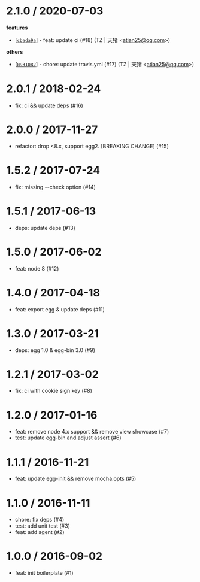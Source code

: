 
2.1.0 / 2020-07-03
==================

**features**
  * [[`cbada9a`](http://github.com/eggjs/egg-boilerplate-framework/commit/cbada9aa9ed69b230f6b6677a567f686246714a5)] - feat: update ci (#18) (TZ | 天猪 <<atian25@qq.com>>)

**others**
  * [[`0931082`](http://github.com/eggjs/egg-boilerplate-framework/commit/0931082ef0ac80f37432313c36ab915be3250423)] - chore: update travis.yml (#17) (TZ | 天猪 <<atian25@qq.com>>)

2.0.1 / 2018-02-24
==================

  * fix: ci && update deps (#16)

2.0.0 / 2017-11-27
==================

  * refactor: drop <8.x, support egg2. [BREAKING CHANGE] (#15)

1.5.2 / 2017-07-24
==================

  * fix: missing --check option (#14)

1.5.1 / 2017-06-13
==================

  * deps: update deps (#13)

1.5.0 / 2017-06-02
==================

  * feat: node 8 (#12)

1.4.0 / 2017-04-18
==================

  * feat: export egg & update deps (#11)

1.3.0 / 2017-03-21
==================

  * deps: egg 1.0 & egg-bin 3.0 (#9)

1.2.1 / 2017-03-02
==================

  * fix: ci with cookie sign key (#8)

1.2.0 / 2017-01-16
==================

  * feat: remove node 4.x support && remove view showcase (#7)
  * test: update egg-bin and adjust assert (#6)

1.1.1 / 2016-11-21
==================

  * feat: update egg-init && remove mocha.opts (#5)

1.1.0 / 2016-11-11
==================

  * chore: fix deps (#4)
  * test: add unit test (#3)
  * feat: add agent (#2)

1.0.0 / 2016-09-02
==================

  * feat: init boilerplate (#1)
  


